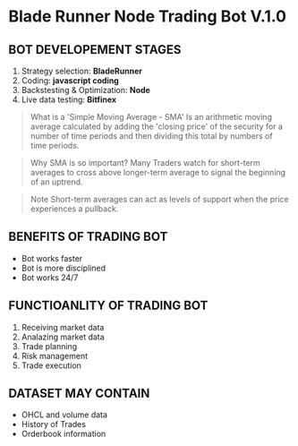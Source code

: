 # Blade Runner Node Trading Bot V.1.0

## BOT DEVELOPEMENT STAGES
1. Strategy selection: **BladeRunner**
2. Coding: **javascript coding**
3. Backstesting & Optimization: **Node**
4. Live data testing: **Bitfinex**

> What is a 'Simple Moving Average - SMA'
Is an arithmetic moving average calculated by adding the 'closing price' of the security for a number of time periods and then dividing this total by numbers of time periods.

> Why SMA is so important?
Many Traders watch for short-term averages to cross above longer-term average to signal the beginning of an uptrend.

> Note
Short-term averages can act as levels of support when the price experiences a pullback.

## BENEFITS OF TRADING BOT
* Bot works faster
* Bot is more disciplined
* Bot works 24/7

## FUNCTIOANLITY OF TRADING BOT
1. Receiving market data
2. Analazing market data
3. Trade planning
4. Risk management
5. Trade execution

## DATASET MAY CONTAIN
* OHCL and volume data
* History of Trades
* Orderbook information






